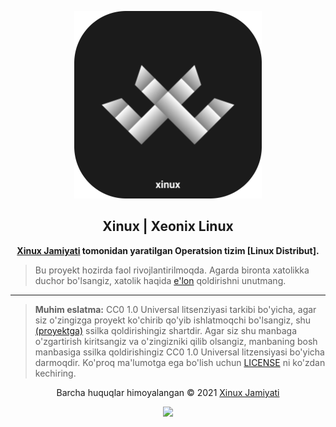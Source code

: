 <p align="center"><a href="https://xinux.uz" target="_blank"><img height="300" width="300" src="./assets/xinux.png"/></a></p>
<h2 align="center">Xinux | Xeonix Linux</h2>
<p align="center"><b><a href="https://xinux.uz" target="_blank">Xinux Jamiyati</a> tomonidan yaratilgan Operatsion tizim [Linux Distribut].</b></p>


> Bu proyekt hozirda faol rivojlantirilmoqda. Agarda bironta xatolikka duchor
> bo'lsangiz, xatolik haqida [e'lon](https://github.com/xinuxuz/xeonix/issues/new)
> qoldirishni unutmang.

---

> **Muhim eslatma:** CC0 1.0 Universal litsenziyasi tarkibi
> bo'yicha, agar siz o'zingizga proyekt ko'chirib qo'yib ishlatmoqchi
> bo'lsangiz, shu [(proyektga)](/) ssilka qoldirishingiz shartdir. Agar siz shu
> manbaga o'zgartirish kiritsangiz va o'zingizniki qilib olsangiz, manbaning
> bosh manbasiga ssilka qoldirishingiz CC0 1.0 Universal litzensiyasi bo'yicha 
> darmoqdir. Ko'proq ma'lumotga ega bo'lish uchun [LICENSE](LICENSE) ni ko'zdan 
> kechiring.

<p align="center">Barcha huquqlar himoyalangan &copy; 2021 <a href="https://xinux.uz" target="_blank">Xinux Jamiyati</a></p>

<p align="center"><a href="https://github.com/xinuxuz/xeonix/blob/main/license"><img src="https://img.shields.io/static/v1.svg?style=flat-square&label=Litsenziya&message=CC0-1.0&logoColor=eceff4&logo=github&colorA=000000&colorB=ffffff"/></a></p>